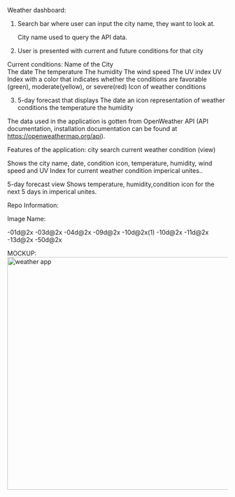 Weather dashboard: 
1. Search bar where user can input the city name, they want to look at. 

 	City name used to query the API data. 
	
2. User is presented with current and future conditions for that city 

Current conditions: 
	Name of the City	
	The date
	The temperature 
	The humidity
	The wind speed 
	The UV index
	UV Index with a color that indicates whether the conditions are favorable (green), moderate(yellow), or severe(red)
	Icon of weather conditions 

3. 5-day forecast that displays 
	The date
	an icon representation of weather conditions
	the temperature 
	the humidity

The data used in the application is gotten from OpenWeather API (API documentation, installation documentation can be found at https://openweathermap.org/api). 

Features of the application: 
city search
current weather condition (view)

Shows the city name, date, condition icon, temperature, humidity, wind speed and UV Index for current weather condition imperical unites.. 

5-day forecast view
Shows temperature, humidity,condition icon for the next 5 days in imperical unites.

Repo Information:


Image Name: 

-01d@2x
-03d@2x
-04d@2x
-09d@2x
-10d@2x(1)
-10d@2x
-11d@2x
-13d@2x
-50d@2x

MOCKUP:
<img width="532" alt="weather app" src="https://user-images.githubusercontent.com/75001492/104864418-e4e7bb80-5906-11eb-9d6a-f037e55f6891.PNG">
